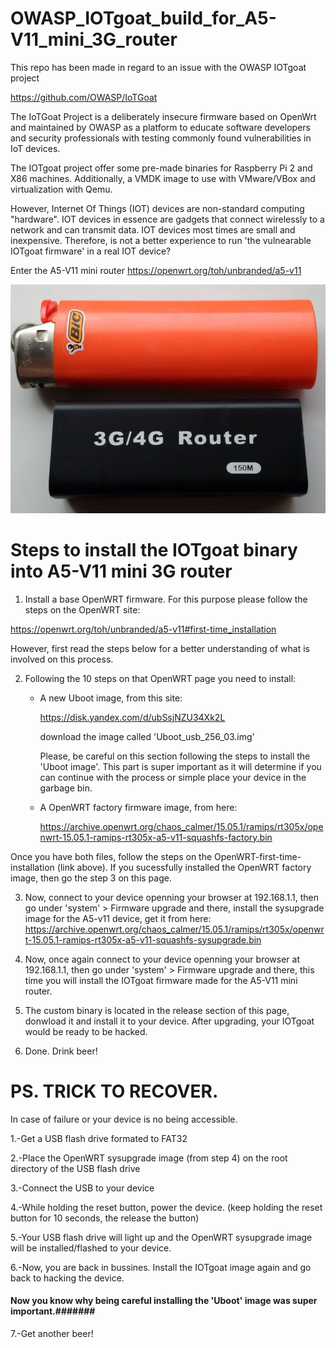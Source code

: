 # OWASP_IOTgoat_build_for_A5-V11_mini_3G_router





This repo has been made in regard to an issue with the OWASP IOTgoat project

https://github.com/OWASP/IoTGoat


The IoTGoat Project is a deliberately insecure firmware based on OpenWrt and maintained by OWASP as a platform to educate software developers and security professionals with testing commonly found vulnerabilities in IoT devices.

The IOTgoat project offer some pre-made binaries for Raspberry Pi 2 and X86 machines. Additionally, a VMDK image to use with VMware/VBox and virtualization with Qemu.


However, Internet Of Things (IOT) devices are non-standard computing "hardware". 
IOT devices in essence are gadgets that connect wirelessly to a network and can transmit data. IOT devices most times are small and inexpensive.
Therefore, is not a better experience to run 'the vulnearable IOTgoat firmware' in a real IOT device?


Enter the A5-V11 mini router 
https://openwrt.org/toh/unbranded/a5-v11

![A5-V11_mini_router](A5-V11_3G_mini_router.PNG)





# Steps to install the IOTgoat binary into A5-V11 mini 3G router



1. Install a base OpenWRT firmware. For this purpose please follow the steps on the OpenWRT site:
   
https://openwrt.org/toh/unbranded/a5-v11#first-time_installation

However, first read the steps below for a better understanding of what is involved on this process.

   
2. Following the 10 steps on that OpenWRT page you need to install:

   
   - A new Uboot image, from this site:
     
     https://disk.yandex.com/d/ubSsjNZU34Xk2L
     
     download the image called 'Uboot_usb_256_03.img'
     
     Please, be careful on this section following the steps to install the 'Uboot image'. 
     This part is super important as it will determine if you can continue with the process or simple place your device in the garbage bin.
     
   - A OpenWRT factory firmware image, from here:
     
     https://archive.openwrt.org/chaos_calmer/15.05.1/ramips/rt305x/openwrt-15.05.1-ramips-rt305x-a5-v11-squashfs-factory.bin

Once you have both files, follow the steps on the OpenWRT-first-time-installation (link above). If you sucessfully installed the OpenWRT factory image, then go the step 3 on this page.


3. Now, connect to your device openning your browser at 192.168.1.1, then go under 'system' > Firmware upgrade and there, install the sysupgrade image for the A5-v11 device, get it from here:
   https://archive.openwrt.org/chaos_calmer/15.05.1/ramips/rt305x/openwrt-15.05.1-ramips-rt305x-a5-v11-squashfs-sysupgrade.bin

   
4. Now, once again connect to your device openning your browser at 192.168.1.1, then go under 'system' > Firmware upgrade and there, this time  you will install the IOTgoat firmware made for the A5-V11 mini router.


5. The custom binary is located in the release section of this page, donwload it and install it to your device. After upgrading, your IOTgoat would be ready to be hacked.


6.  Done. Drink beer!
          







# PS. TRICK TO RECOVER. 

In case of failure or your device is no being accessible.





1.-Get a USB flash drive formated to FAT32

2.-Place the OpenWRT sysupgrade image (from step 4) on the root directory of the USB flash drive

3.-Connect the USB to your device

4.-While holding the reset button, power the device. (keep holding the reset button for 10 seconds, the release the button)
   
5.-Your USB flash drive will light up and the OpenWRT sysupgrade image will be installed/flashed to your device.
   
6.-Now, you are back in bussines. Install the IOTgoat image again and go back to hacking the device.
 
#### Now you know why being careful installing the 'Uboot' image was super important.#######

7.-Get another beer!








